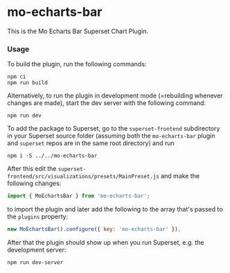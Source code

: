 # mo-echarts-bar

This is the Mo Echarts Bar Superset Chart Plugin.

### Usage

To build the plugin, run the following commands:

```
npm ci
npm run build
```

Alternatively, to run the plugin in development mode (=rebuilding whenever changes are made), start the dev server with the following command:

```
npm run dev
```

To add the package to Superset, go to the `superset-frontend` subdirectory in your Superset source folder (assuming both the `mo-echarts-bar` plugin and `superset` repos are in the same root directory) and run
```
npm i -S ../../mo-echarts-bar
```

After this edit the `superset-frontend/src/visualizations/presets/MainPreset.js` and make the following changes:

```js
import { MoEchartsBar } from 'mo-echarts-bar';
```

to import the plugin and later add the following to the array that's passed to the `plugins` property:
```js
new MoEchartsBar().configure({ key: 'mo-echarts-bar' }),
```

After that the plugin should show up when you run Superset, e.g. the development server:

```
npm run dev-server
```
